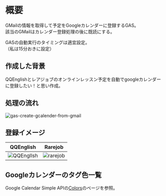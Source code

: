 # 概要
GMailの情報を取得して予定をGoogleカレンダーに登録するGAS。  
該当のGMailはカレンダー登録処理の後に既読にする。

GASの自動実行のタイミングは適宜設定。  
（私は15分おきに設定）

## 作成した背景

QQEnglishとレアジョブのオンラインレッスン予定を自動でgoogleカレンダーに登録したい！と思い作成。

## 処理の流れ

![gas-create-gcalender-from-gmail](https://github.com/serina-yam/gas-create-calender-from-gmail/assets/64587946/6ab30134-8f08-45eb-9963-1441e251f1a1)


## 登録イメージ
| QQEnglish | Rarejob |
| --------- | ------- |
|![QQEngllsh](https://github.com/serina-yam/gas-create-calender-from-gmail/assets/64587946/19b22017-5c14-4860-ac6e-87ee8ba59503)|![rarejob](https://github.com/serina-yam/gas-create-calender-from-gmail/assets/64587946/cedabd1b-0548-4c8a-8a4e-f909db5854f9)|

## Googleカレンダーのタグ色一覧

Google Calendar Simple APIの[Colors](https://google-calendar-simple-api.readthedocs.io/en/latest/colors.html)のページを参照。
